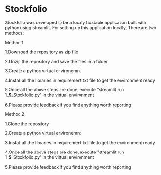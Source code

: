 # Stockfolio
Stockfolio was developed to be a localy hostable application built with python using streamlit.
For setting up this application locally,
There are two methods:

Method 1

1.Download the repository as zip file

2.Unzip the repository and save the files in a folder

3.Create a python virtual environemnt

4.Install all the libraries in requirement.txt file to get the environment ready

5.Once all the above steps are done, execute "streamlit run 1_💲_Stockfolio.py" in the virtual environment

6.Please provide feedback if you find anything worth reporting

Method 2

1.Clone the repository

2.Create a python virtual environemnt

3.Install all the libraries in requirement.txt file to get the environment ready

4.Once all the above steps are done, execute "streamlit run 1_💲_Stockfolio.py" in the virtual environment

5.Please provide feedback if you find anything worth reporting
